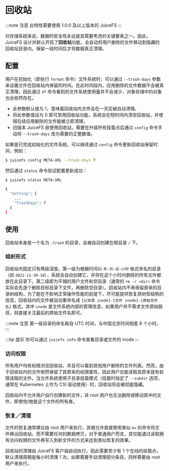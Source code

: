 # 回收站

:::note 注意
此特性需要使用 1.0.0 及以上版本的 JuiceFS
:::

对存储系统来说，数据的安全性永远是其需要考虑的关键要素之一。因此，JuiceFS 设计并默认开启了**回收站**功能，会自动将用户删除的文件移动到隐藏的回收站目录内，保留一段时间后才将数据真正清理。

## 配置

用户在初始化（即执行 `format` 命令）文件系统时，可以通过 `--trash-days` 参数来设置文件在回收站内保留的时间。在此时间段内，应用删除的文件数据不会被真正清理，因此通过 `df` 命令看到的文件系统使用量并不会减少，对象存储中的对象也会依然存在。

- 此参数默认值为 1，意味着回收站内文件会在一天后被自动清理。
- 将此参数值设为 0 即可禁用回收站功能，系统会在短时间内清空回收站，并使得后续应用删除的文件能被立即清理。
- 旧版本 JuiceFS 欲使用回收站，需要在升级所有挂载点后通过 `config` 命令手动将 `--trash-days` 改为需要的正整数值。

如果是已完成初始化的文件系统，可以继续通过 `config` 命令更新回收站保留时间，例如：

```bash
$ juicefs config META-URL --trash-days 7
```

然后通过 `status` 命令验证配置更新成功：

```bash
$ juicefs status META-URL

{
  "Setting": {
    ...
    "TrashDays": 7
  }
}
```

## 使用

回收站本身是一个名为 `.trash` 的目录，会被自动创建在根目录 `/` 下。

### 组织形式

回收站内固定只有两级深度。第一级为根据时间以 `年-月-日-小时` 格式命名的目录（如 `2021-11-30-10`），系统会自动创建它，并将在这个小时内删除的所有文件都放在此目录下。第二级即为平铺的用户文件和空目录（通常的 `rm -r <dir>` 命令实际会先逐个删除目标目录下文件，再删除空目录）。回收站内不再保留原来的目录树结构，为了能在不影响正常操作性能的前提下，尽可能提供恢复原树型结构的信息，回收站内的文件被自动重命名成 `{父目录 inode}-{文件 inode}-{原始文件名}` 格式。其中 `inode` 是文件系统内部的管理信息，如果用户并不需求文件原始路径，则直接关注最后的原始文件名即可。

:::note 注意
第一级目录的命名取自 UTC 时间，与中国北京时间相差 8 个小时。
:::

:::tip 提示
你可以通过 `juicefs info` 命令查看目录或文件的 inode
:::

### 访问权限

所有用户均有权限浏览回收站，并且可以看到其他用户删除的文件列表。然而，由于回收站内的文件依然保留了其原来的权限属性，因此用户仅能读取其原本就有权限读取的文件。当文件系统使用子目录挂载模式（挂载时指定了 `--subdir` 选项，通常在 Kubernetes 上作为 CSI 驱动使用）时，回收站将会被彻底隐藏。

回收站内不允许用户自行创建新的文件，非 root 用户也无法删除或移动其中的文件，即使他/她是这个文件的所有者。

### 恢复／清理

文件的恢复通常建议由 root 用户来执行，其被允许直接使用类似 `mv` 的命令将文件移出回收站，而不需要任何的数据拷贝。对于普通用户而言，其仅能通过读取拥有访问权限的文件再写入到新文件的方式来达到类似恢复的效果。

回收站的清理由 JuiceFS 客户端自动执行，因此需要至少有 1 个在线的挂载点，默认清理周期是每小时清理 1 次。如果需要手动清理部分条目，同样需要由 root 用户来执行。

